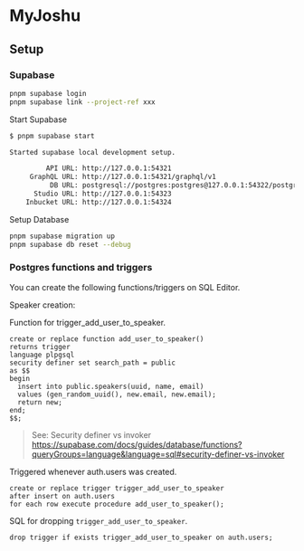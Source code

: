 # MyJoshu

## Setup

### Supabase

```bash
pnpm supabase login
pnpm supabase link --project-ref xxx
```

Start Supabase

```bash
$ pnpm supabase start

Started supabase local development setup.

         API URL: http://127.0.0.1:54321
     GraphQL URL: http://127.0.0.1:54321/graphql/v1
          DB URL: postgresql://postgres:postgres@127.0.0.1:54322/postgres
      Studio URL: http://127.0.0.1:54323
    Inbucket URL: http://127.0.0.1:54324
```

Setup Database

```bash
pnpm supabase migration up
pnpm supabase db reset --debug
```

### Postgres functions and triggers

You can create the following functions/triggers on SQL Editor.

Speaker creation:

Function for trigger_add_user_to_speaker.

```
create or replace function add_user_to_speaker()
returns trigger
language plpgsql
security definer set search_path = public
as $$
begin
  insert into public.speakers(uuid, name, email)
  values (gen_random_uuid(), new.email, new.email);
  return new;
end;
$$;
```

> See: Security definer vs invoker https://supabase.com/docs/guides/database/functions?queryGroups=language&language=sql#security-definer-vs-invoker

Triggered whenever auth.users was created.

```
create or replace trigger trigger_add_user_to_speaker
after insert on auth.users
for each row execute procedure add_user_to_speaker();
```

SQL for dropping `trigger_add_user_to_speaker`.

```
drop trigger if exists trigger_add_user_to_speaker on auth.users;
```
